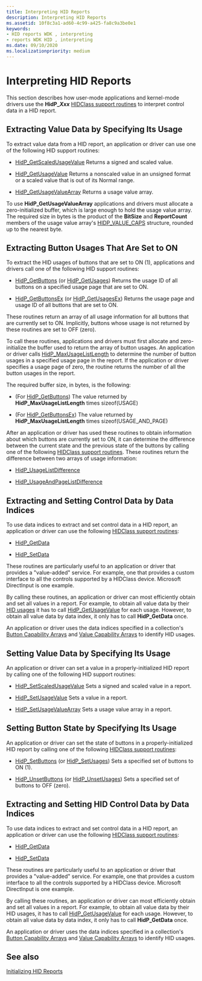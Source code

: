 ```yaml
---
title: Interpreting HID Reports
description: Interpreting HID Reports
ms.assetid: 10f8c3a1-ad60-4c99-a425-fa8c9a3be0e1
keywords:
- HID reports WDK , interpreting
- reports WDK HID , interpreting
ms.date: 09/10/2020
ms.localizationpriority: medium
---
```


# Interpreting HID Reports

This section describes how user-mode applications and kernel-mode drivers use the **HidP\_*Xxx*** [HIDClass support routines](/windows-hardware/drivers/ddi/index) to interpret control data in a HID report.

## Extracting Value Data by Specifying Its Usage

To extract value data from a HID report, an application or driver can use one of the following HID support routines:

- [HidP_GetScaledUsageValue](/windows-hardware/drivers/ddi/hidpi/nf-hidpi-hidp_getscaledusagevalue)
Returns a signed and scaled value.

- [HidP_GetUsageValue](/windows-hardware/drivers/ddi/hidpi/nf-hidpi-hidp_getusagevalue)
Returns a nonscaled value in an unsigned format or a scaled value that is out of its Normal range.

- [HidP_GetUsageValueArray](/windows-hardware/drivers/ddi/hidpi/nf-hidpi-hidp_getusagevaluearray)
Returns a usage value array.

To use **HidP_GetUsageValueArray** applications and drivers must allocate a zero-initialized buffer, which is large enough to hold the usage value array. The required size in bytes is the product of the **BitSize** and **ReportCount** members of the usage value array's [HIDP_VALUE_CAPS](/windows-hardware/drivers/ddi/hidpi/ns-hidpi-_hidp_value_caps) structure, rounded up to the nearest byte.

## Extracting Button Usages That Are Set to ON

To extract the HID usages of buttons that are set to ON (1), applications and drivers call one of the following HID support routines:

- [HidP_GetButtons](/windows-hardware/drivers/ddi/hidpi/hdpi-h-macros#hidp_getbuttons) (or [HidP_GetUsages](/windows-hardware/drivers/ddi/hidpi/nf-hidpi-hidp_getusages))
Returns the usage ID of all buttons on a specified usage page that are set to ON.

- [HidP_GetButtonsEx](/windows-hardware/drivers/ddi/hidpi/hdpi-h-macros#hidp_getbuttonsex) (or [HidP_GetUsagesEx](/windows-hardware/drivers/ddi/hidpi/nf-hidpi-hidp_getusagesex))
Returns the usage page and usage ID of all buttons that are set to ON.

These routines return an array of all usage information for all buttons that are currently set to ON. Implicitly, buttons whose usage is not returned by these routines are set to OFF (zero).

To call these routines, applications and drivers must first allocate and zero-initialize the buffer used to return the array of button usages. An application or driver calls [HidP_MaxUsageListLength](/windows-hardware/drivers/ddi/hidpi/nf-hidpi-hidp_maxusagelistlength) to determine the number of button usages in a specified usage page in the report. If the application or driver specifies a usage page of zero, the routine returns the number of all the button usages in the report.

The required buffer size, in bytes, is the following:

- (For [HidP_GetButtons](/windows-hardware/drivers/ddi/hidpi/hdpi-h-macros#hidp_getbuttons)) The value returned by **HidP_MaxUsageListLength** times sizeof(USAGE)

- (For [HidP_GetButtonsEx](/windows-hardware/drivers/ddi/hidpi/hdpi-h-macros#hidp_getbuttonsex)) The value returned by **HidP_MaxUsageListLength** times sizeof(USAGE_AND_PAGE)

After an application or driver has used these routines to obtain information about which buttons are currently set to ON, it can determine the difference between the current state and the previous state of the buttons by calling one of the following [HIDClass support routines](/windows-hardware/drivers/ddi/_hid/#hidclass-support-routines). These routines return the difference between two arrays of usage information:

- [HidP_UsageListDifference](/windows-hardware/drivers/ddi/hidpi/nf-hidpi-hidp_usagelistdifference)

- [HidP_UsageAndPageListDifference](/windows-hardware/drivers/ddi/hidpi/nf-hidpi-hidp_usageandpagelistdifference)

## Extracting and Setting Control Data by Data Indices

To use data indices to extract and set control data in a HID report, an application or driver can use the following [HIDClass support routines](/windows-hardware/drivers/ddi/_hid/#hidclass-support-routines):

- [HidP_GetData](/windows-hardware/drivers/ddi/hidpi/nf-hidpi-hidp_getdata)

- [HidP_SetData](/windows-hardware/drivers/ddi/hidpi/nf-hidpi-hidp_setdata)

These routines are particularly useful to an application or driver that provides a "value-added" service. For example, one that provides a custom interface to all the controls supported by a HIDClass device. Microsoft DirectInput is one example.

By calling these routines, an application or driver can most efficiently obtain and set all values in a report. For example, to obtain all value data by their [HID usages](./hid-usages.md) it has to call [HidP_GetUsageValue](/windows-hardware/drivers/ddi/hidpi/nf-hidpi-hidp_getusagevalue) for each usage. However, to obtain all value data by data index, it only has to call **HidP_GetData** once.

An application or driver uses the data indices specified in a collection's [Button Capability Arrays](./button-capability-arrays.md) and [Value Capability Arrays](./value-capability-arrays.md) to identify HID usages.

## Setting Value Data by Specifying Its Usage

An application or driver can set a value in a properly-initialized HID report by calling one of the following HID support routines:

- [HidP_SetScaledUsageValue](/windows-hardware/drivers/ddi/hidpi/nf-hidpi-hidp_setscaledusagevalue)
Sets a signed and scaled value in a report.

- [HidP_SetUsageValue](/windows-hardware/drivers/ddi/hidpi/nf-hidpi-hidp_setusagevalue)
Sets a value in a report.

- [HidP_SetUsageValueArray](/windows-hardware/drivers/ddi/hidpi/nf-hidpi-hidp_setusagevaluearray)
Sets a usage value array in a report.

## Setting Button State by Specifying Its Usage

An application or driver can set the state of buttons in a properly-initialized HID report by calling one of the following [HIDClass support routines](/windows-hardware/drivers/ddi/_hid/#hidclass-support-routines):

- [HidP_SetButtons](/windows-hardware/drivers/ddi/hidpi/hdpi-h-macros#hidp_setbuttons) (or [HidP_SetUsages](/windows-hardware/drivers/ddi/hidpi/nf-hidpi-hidp_setusages))
Sets a specified set of buttons to ON (1).

- [HidP_UnsetButtons](/windows-hardware/drivers/ddi/hidpi/hdpi-h-macros#hidp_unsetbuttons) (or [HidP_UnsetUsages](/windows-hardware/drivers/ddi/hidpi/nf-hidpi-hidp_unsetusages))
Sets a specified set of buttons to OFF (zero).

## Extracting and Setting HID Control Data by Data Indices

To use data indices to extract and set control data in a HID report, an application or driver can use the following [HIDClass support routines](/windows-hardware/drivers/ddi/_hid/#hidclass-support-routines):

- [HidP_GetData](/windows-hardware/drivers/ddi/hidpi/nf-hidpi-hidp_getdata)

- [HidP_SetData](/windows-hardware/drivers/ddi/hidpi/nf-hidpi-hidp_setdata)

These routines are particularly useful to an application or driver that provides a "value-added" service. For example, one that provides a custom interface to all the controls supported by a HIDClass device. Microsoft DirectInput is one example.

By calling these routines, an application or driver can most efficiently obtain and set all values in a report. For example, to obtain all value data by their HID usages, it has to call [HidP_GetUsageValue](/windows-hardware/drivers/ddi/hidpi/nf-hidpi-hidp_getusagevalue) for each usage. However, to obtain all value data by data index, it only has to call **HidP_GetData** once.

An application or driver uses the data indices specified in a collection's [Button Capability Arrays](./button-capability-arrays.md) and [Value Capability Arrays](./value-capability-arrays.md) to identify HID usages.

## See also

[Initializing HID Reports](initializing-hid-reports.md)